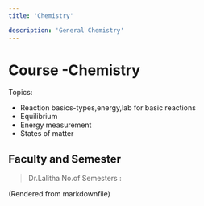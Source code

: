 ```yaml
---
title: 'Chemistry'

description: 'General Chemistry'
---
```




 # Course -Chemistry
 
Topics:
* Reaction basics-types,energy,lab for basic reactions
* Equilibrium
* Energy measurement
* States of matter


## Faculty and Semester

>Dr.Lalitha
>No.of Semesters : 

(Rendered from markdownfile)
